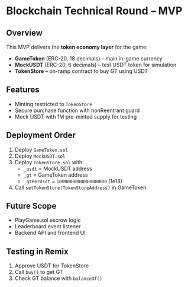 # Blockchain Technical Round – MVP

## Overview
This MVP delivers the **token economy layer** for the game:
- **GameToken** (ERC-20, 18 decimals) – main in-game currency
- **MockUSDT** (ERC-20, 6 decimals) – test USDT token for simulation
- **TokenStore** – on-ramp contract to buy GT using USDT

## Features
- Minting restricted to `TokenStore`
- Secure purchase function with nonReentrant guard
- Mock USDT with 1M pre-minted supply for testing

## Deployment Order
1. Deploy `GameToken.sol`
2. Deploy `MockUSDT.sol`
3. Deploy `TokenStore.sol` with:
   - `_usdt` = MockUSDT address
   - `_gt` = GameToken address
   - `_gtPerUsdt` = `1000000000000000000` (1e18)
4. Call `setTokenStore(TokenStoreAddress)` in GameToken

## Future Scope
- PlayGame.sol escrow logic
- Leaderboard event listener
- Backend API and frontend UI

## Testing in Remix
1. Approve USDT for TokenStore
2. Call `buy()` to get GT
3. Check GT balance with `balanceOf()`
